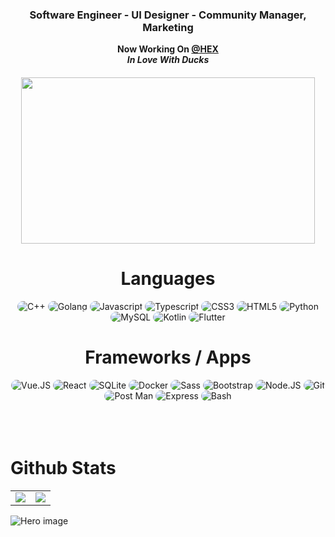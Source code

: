 <div align="center">
    <h3> <strong> Software Engineer - UI Designer - Community Manager, Marketing </strong> </h3>
</div>

<div align="center">
    <b> Now Working On <a href="https://github.com/HEXFAM">@HEX</a></br><em> In Love With Ducks </em> </b>
</div>
 

<div alt="Im Kind :)">
<h5 align="center">
<a  a href="https://discord.com/users/827254269434396712">
  <img src="https://lanyard.cnrad.dev/api/827254269434396712" width="470" height="266" />
</a>
</h5>
 </div>



<h1 align="center">
    Languages
</h1>

<div align="center">
    <img src="https://img.shields.io/badge/C%2B%2B-00599C?style=flat&logo=c%2B%2B&logoColor=white" alt="C++" style="border-radius:15px"/>
    <img src="https://img.shields.io/badge/Go-00ADD8?style=flat&logo=go&logoColor=white" alt="Golang" style="border-radius:15px"/>
    <img src="https://img.shields.io/badge/JavaScript-F7DF1E?style=flat&logo=javascript&logoColor=white" alt="Javascript" style="border-radius:15px"/>
    <img src="https://img.shields.io/badge/TypeScript-3178C6?style=flat&logo=typescript&logoColor=white" alt="Typescript" style="border-radius:15px"/>
    <img src="https://img.shields.io/badge/CSS3-1572B6?style=flat&logo=css3&logoColor=white" alt="CSS3" style="border-radius:15px"/>
    <img src="https://img.shields.io/badge/HTML5-E34F26?style=flat&logo=html5&logoColor=white" alt="HTML5" style="border-radius:15px"/>
    <img src="https://img.shields.io/badge/Python-3776AB?style=flat&logo=python&logoColor=white" alt="Python" style="border-radius:15px"/>
    <img src="https://img.shields.io/badge/MySQL-4479A1?style=flat&logo=mysql&logoColor=white" alt="MySQL" style="border-radius:15px"/>
    <img src="https://img.shields.io/badge/Kotlin-0095D5?style=flat&logo=kotlin&logoColor=white" alt="Kotlin" style="border-radius:15px"/>
    <img src="https://img.shields.io/badge/Flutter-02569B?style=flat&logo=flutter&logoColor=white" alt="Flutter" style="border-radius:15px"/>
    
</div>

<h1 align="center">
    Frameworks / Apps
</h1>

<div align="center">
    <img src="https://img.shields.io/badge/Vue.JS-4FC08D?style=flat&logo=vue.js&logoColor=white" alt="Vue.JS" style="border-radius:15px"/>
    <img src="https://img.shields.io/badge/React-61DAFB?style=flat&logo=react&logoColor=white" alt="React" style="border-radius:15px"/>
    <img src="https://img.shields.io/badge/SQLite-003B57?style=flat&logo=sqlite&logoColor=white" alt="SQLite" style="border-radius:15px"/>
    <img src="https://img.shields.io/badge/Docker-2498ED?style=flat&logo=docker&logoColor=white" alt="Docker" style="border-radius:15px"/>
    <img src="https://img.shields.io/badge/Sass-CC6699?style=flat&logo=sass&logoColor=white" alt="Sass" style="border-radius:15px"/>
    <img src="https://img.shields.io/badge/Bootstrap-7952B3?style=flat&logo=bootstrap&logoColor=white" alt="Bootstrap" style="border-radius:15px"/>
    <img src="https://img.shields.io/badge/Node.JS-339933?style=flat&logo=node.js&logoColor=white" alt="Node.JS" style="border-radius:15px"/>
    <img src="https://img.shields.io/badge/Git-F05032?style=flat&logo=git&logoColor=white" alt="Git" style="border-radius:15px"/>
    <img src="https://img.shields.io/badge/Postman-FF6C37?style=flat&logo=postman&logoColor=white" alt="Post Man" style="border-radius:15px"/>
    <img src="https://img.shields.io/badge/Express-000000?style=flat&logo=express&logoColor=white" alt="Express" style="border-radius:15px"/>
    <img src="https://img.shields.io/badge/Bash-4EAA25?style=flat&logo=gnu-bash&logoColor=white" alt="Bash" style="border-radius:15px"/>
    </div>
    
    
    




</br>
</br>
</br>
                                                                                                                                        
# Github Stats

<table>
  <tr>
    <td align="center" style="padding=0;width=50%;">
      <img align="center" style="padding=0;" src="https://gh-stats.didinele.me/api/?username=pyr33x&show_icons=true&title_color=4F8CC9&text_color=9f9f9f&bg_color=00000000&hide_border=true&icon_color=4F8CC9&hide_title=true&count_private=true"/>
    </td>
    <td align="center" style="padding=0;width=50%;">
      <img align="center" style="padding=0;" src="https://gh-stats.didinele.me/api/top-langs/?username=pyr33x&layout=compact&show_icons=true&title_color=4F8CC9&text_color=9f9f9f&bg_color=00000000&hide_border=true&icon_color=00000000&count_private=true&extra=pyr33x -djs-v13-bot,ghost-ping-detector"/>
    </td>
  </tr>
</table>



<img src="https://cdn.discordapp.com/attachments/844973689292193824/921150781380493323/footer.png" alt="Hero image">
